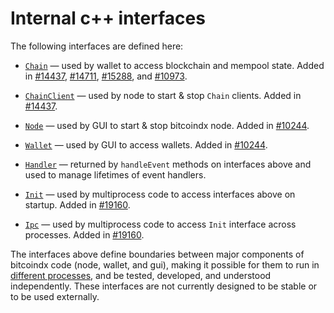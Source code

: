 # Internal c++ interfaces

The following interfaces are defined here:

* [`Chain`](chain.h) — used by wallet to access blockchain and mempool state. Added in [#14437](https://github.com/bitcoindx/bitcoindx/pull/14437), [#14711](https://github.com/bitcoindx/bitcoindx/pull/14711), [#15288](https://github.com/bitcoindx/bitcoindx/pull/15288), and [#10973](https://github.com/bitcoindx/bitcoindx/pull/10973).

* [`ChainClient`](chain.h) — used by node to start & stop `Chain` clients. Added in [#14437](https://github.com/bitcoindx/bitcoindx/pull/14437).

* [`Node`](node.h) — used by GUI to start & stop bitcoindx node. Added in [#10244](https://github.com/bitcoindx/bitcoindx/pull/10244).

* [`Wallet`](wallet.h) — used by GUI to access wallets. Added in [#10244](https://github.com/bitcoindx/bitcoindx/pull/10244).

* [`Handler`](handler.h) — returned by `handleEvent` methods on interfaces above and used to manage lifetimes of event handlers.

* [`Init`](init.h) — used by multiprocess code to access interfaces above on startup. Added in [#19160](https://github.com/bitcoindx/bitcoindx/pull/19160).

* [`Ipc`](ipc.h) — used by multiprocess code to access `Init` interface across processes. Added in [#19160](https://github.com/bitcoindx/bitcoindx/pull/19160).

The interfaces above define boundaries between major components of bitcoindx code (node, wallet, and gui), making it possible for them to run in [different processes](../../doc/multiprocess.md), and be tested, developed, and understood independently. These interfaces are not currently designed to be stable or to be used externally.
